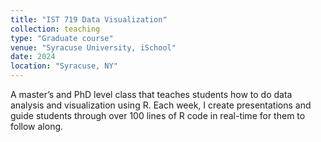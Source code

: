 ```yaml
---
title: "IST 719 Data Visualization"
collection: teaching
type: "Graduate course"
venue: "Syracuse University, iSchool"
date: 2024
location: "Syracuse, NY"
---
```

A master’s and PhD level class that teaches students how to do data analysis and visualization using R. Each week, I create presentations and guide students through over 100 lines of R code in real-time for them to follow along.

